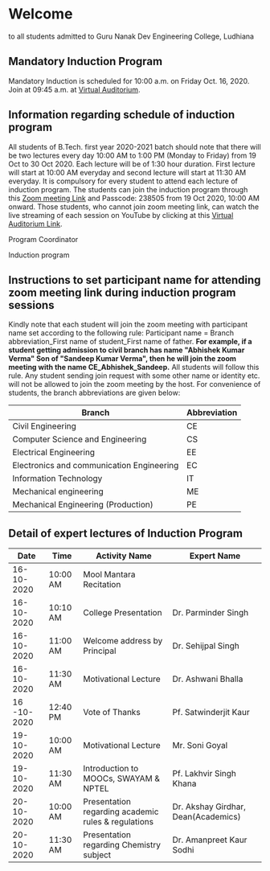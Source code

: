 # Welcome

to all students admitted to Guru Nanak Dev Engineering College, Ludhiana

## Mandatory Induction Program

Mandatory Induction is scheduled for 10:00 a.m. on Friday Oct. 16, 2020. Join at 09:45 a.m. at [Virtual Auditorium](https://youtu.be/lwfO98I1FjU).

## Information regarding schedule of induction program

All students of B.Tech. first year 2020-2021 batch should note that there will be two lectures every day 10:00 AM to 1:00 PM (Monday to Friday) from 19 Oct to 30 Oct 2020. Each lecture will be of 1:30 hour duration. First lecture will start at 10:00 AM everyday and second lecture will start at 11:30 AM everyday. It is compulsory for every student to attend each lecture of induction program. The students can join the induction program through this [Zoom meeting Link](https://gndec-ac-in.zoom.us/j/84068577476?pwd=RkxjWWladWk2V2ppOEtEM2dSbHptQT09) and Passcode: 238505 from 19 Oct 2020, 10:00 AM onward. Those students, who cannot join zoom meeting link, can watch the live streaming of each session on YouTube by clicking at this [Virtual Auditorium Link](https://youtu.be/lwfO98I1FjU).

Program Coordinator

Induction program
## Instructions to set participant name for attending zoom meeting link during induction program sessions
Kindly note that each student will join the zoom meeting with participant name set according to the following rule: Participant name = Branch abbreviation_First name of student_First name of father. **For example, if a student getting admission to civil branch has name "Abhishek Kumar Verma" Son of "Sandeep Kumar Verma", then he will join the zoom meeting with the name CE_Abhishek_Sandeep.** All students will follow this rule. Any student sending join request with some other name or identity etc. will not be allowed to join the zoom meeting by the host.
For convenience of students, the branch abbreviations are given below:

| Branch | Abbreviation |
| ------| --------- |
| Civil Engineering | CE |
| Computer Science and Engineering | CS |
| Electrical Engineering | EE |
| Electronics and communication Engineering | EC |
| Information Technology | IT |
| Mechanical engineering | ME |
| Mechanical Engineering (Production) | PE |

## Detail of expert lectures of Induction Program

| Date | Time | Activity Name | Expert Name | 
| -----| ---- | ----------- |-----|
| 16-10-2020  | 10:00 AM | Mool Mantara Recitation |    |
| 16-10-2020  | 10:10 AM | College Presentation |  Dr. Parminder Singh  |
| 16-10-2020  | 11:00 AM | Welcome address by Principal | Dr. Sehijpal Singh   |
| 16-10-2020  | 11:30 AM | Motivational Lecture | Dr. Ashwani Bhalla   |
| 16 -10-2020 | 12:40 PM | Vote of Thanks | Pf. Satwinderjit Kaur   |
| 19-10-2020  | 10:00 AM | Motivational Lecture |Mr. Soni Goyal    |
| 19-10-2020  | 11:30 AM | Introduction to MOOCs, SWAYAM & NPTEL |  Pf. Lakhvir Singh Khana  |
| 20-10-2020  | 10:00 AM | Presentation regarding academic rules & regulations |  Dr. Akshay Girdhar, Dean(Academics)  |
| 20-10-2020  | 11:30 AM | Presentation regarding Chemistry subject |  Dr. Amanpreet Kaur Sodhi  |
 
